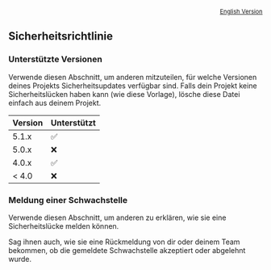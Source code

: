 <p align="right">
  <sub><a href="Security.en.md">English Version</a></sub>
</p>

## Sicherheitsrichtlinie

### Unterstützte Versionen

Verwende diesen Abschnitt, um anderen mitzuteilen, für welche Versionen deines Projekts Sicherheitsupdates
verfügbar sind. Falls dein Projekt keine Sicherheitslücken haben kann (wie diese Vorlage), lösche 
diese Datei einfach aus deinem Projekt.

| Version | Unterstützt        |
| ------- | ------------------ |
| 5.1.x   | :white_check_mark: |
| 5.0.x   | :x:                |
| 4.0.x   | :white_check_mark: |
| < 4.0   | :x:                |

### Meldung einer Schwachstelle

Verwende diesen Abschnitt, um anderen zu erklären, wie sie eine Sicherheitslücke melden können.

Sag ihnen auch, wie sie eine Rückmeldung von dir oder deinem Team bekommen,
ob die gemeldete Schwachstelle akzeptiert oder abgelehnt wurde.